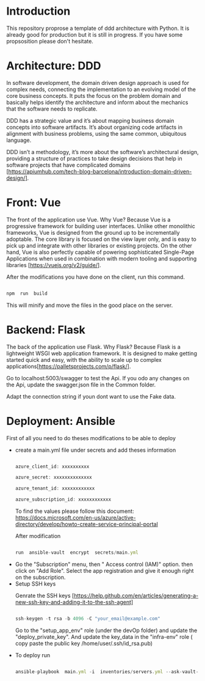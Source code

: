 
# Introduction

This repository proprose a template of ddd architecture with Python. It is already good for production but it is still in progress. If you have some propsosition please don't hesitate.  

# Architecture: DDD

In software development, the domain driven design approach is used for complex needs, connecting the implementation to an evolving model of the core business concepts. It puts the focus on the problem domain and basically helps identify the architecture and inform about the mechanics that the software needs to replicate.

DDD has a strategic value and it’s about mapping business domain concepts into software artifacts. It’s about organizing code artifacts in alignment with business problems, using the same common, ubiquitous language.

DDD isn’t a methodology, it’s more about the software’s architectural design, providing a structure of practices to take design decisions that help in software projects that have complicated domains [https://apiumhub.com/tech-blog-barcelona/introduction-domain-driven-design/].

  

# Front: Vue

The front of the application use Vue. Why Vue? Because Vue is a progressive framework for building user interfaces. Unlike other monolithic frameworks, Vue is designed from the ground up to be incrementally adoptable. The core library is focused on the view layer only, and is easy to pick up and integrate with other libraries or existing projects. On the other hand, Vue is also perfectly capable of powering sophisticated Single-Page Applications when used in combination with modern tooling and supporting libraries [https://vuejs.org/v2/guide/].

  

After the modifications you have done on the client, run this command.

```javascript

npm  run  build

```

This will minify and move the files in the good place on the server.

  

# Backend: Flask

The back of the application use Flask. Why Flask? Because Flask is a lightweight WSGI web application framework. It is designed to make getting started quick and easy, with the ability to scale up to complex applications[https://palletsprojects.com/p/flask/].

  

Go to localhost:5003/swagger to test the Api. If you odo any changes on the Api, update the swagger.json file in the Common folder.

Adapt the connection string if youn dont want to use the Fake data.

  

# Deployment: Ansible

First of all you need to do theses modifications to be able to deploy

<ul>

<li>create a main.yml file under secrets and add theses information</li>

```javascript

azure_client_id: xxxxxxxxxx

azure_secret: xxxxxxxxxxxxxx

azure_tenant_id: xxxxxxxxxxxx

azure_subscription_id: xxxxxxxxxxxx

```

To find the values please follow this document: https://docs.microsoft.com/en-us/azure/active-directory/develop/howto-create-service-principal-portal

After modification

```javascript

run  ansible-vault  encrypt  secrets/main.yml

```

<li>Go the "Subscription" menu, then " Access control (IAM)" option. then click on "Add Role". Select the app registration and give it enough right on the subscription.</li>



<li>Setup SSH keys</li>

Genrate the SSH keys [https://help.github.com/en/articles/generating-a-new-ssh-key-and-adding-it-to-the-ssh-agent]

```javascript

ssh-keygen -t rsa -b 4096 -C "your_email@example.com"

```
Go to the "setup_app_env" role (under the devOp folder) and update the "deploy_private_key".
And update the key_data in the "infra-env" role  ( copy paste the public key /home/user/.ssh/id_rsa.pub)
  

<li> To deploy run</li>

  

```javascript

ansible-playbook  main.yml -i  inventories/servers.yml --ask-vault-pass

```


